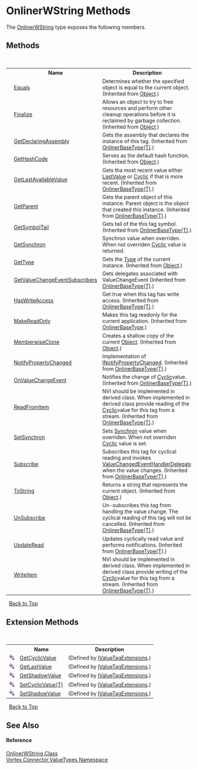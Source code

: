 # OnlinerWString Methods
 

The <a href="T_Vortex_Connector_ValueTypes_OnlinerWString.md">OnlinerWString</a> type exposes the following members.


## Methods
&nbsp;<table><tr><th></th><th>Name</th><th>Description</th></tr><tr><td>![Public method](media/pubmethod.gif "Public method")</td><td><a href="http://msdn2.microsoft.com/en-us/library/bsc2ak47" target="_blank">Equals</a></td><td>
Determines whether the specified object is equal to the current object.
 (Inherited from <a href="http://msdn2.microsoft.com/en-us/library/e5kfa45b" target="_blank">Object</a>.)</td></tr><tr><td>![Protected method](media/protmethod.gif "Protected method")</td><td><a href="http://msdn2.microsoft.com/en-us/library/4k87zsw7" target="_blank">Finalize</a></td><td>
Allows an object to try to free resources and perform other cleanup operations before it is reclaimed by garbage collection.
 (Inherited from <a href="http://msdn2.microsoft.com/en-us/library/e5kfa45b" target="_blank">Object</a>.)</td></tr><tr><td>![Public method](media/pubmethod.gif "Public method")</td><td><a href="M_Vortex_Connector_ValueTypes_OnlinerBaseType_1_GetDeclaringAssembly.md">GetDeclaringAssembly</a></td><td>
Gets the assembly that declares the instance of this tag.
 (Inherited from <a href="T_Vortex_Connector_ValueTypes_OnlinerBaseType_1.md">OnlinerBaseType(T)</a>.)</td></tr><tr><td>![Public method](media/pubmethod.gif "Public method")</td><td><a href="http://msdn2.microsoft.com/en-us/library/zdee4b3y" target="_blank">GetHashCode</a></td><td>
Serves as the default hash function.
 (Inherited from <a href="http://msdn2.microsoft.com/en-us/library/e5kfa45b" target="_blank">Object</a>.)</td></tr><tr><td>![Public method](media/pubmethod.gif "Public method")</td><td><a href="M_Vortex_Connector_ValueTypes_OnlinerBaseType_1_GetLastAvailableValue.md">GetLastAvailableValue</a></td><td>
Gets tha most recent value either <a href="P_Vortex_Connector_ValueTypes_OnlinerBaseType_1_LastValue.md">LastValue</a> or <a href="P_Vortex_Connector_ValueTypes_OnlinerBaseType_1_Cyclic.md">Cyclic</a> if that is more recent.
 (Inherited from <a href="T_Vortex_Connector_ValueTypes_OnlinerBaseType_1.md">OnlinerBaseType(T)</a>.)</td></tr><tr><td>![Public method](media/pubmethod.gif "Public method")</td><td><a href="M_Vortex_Connector_ValueTypes_OnlinerBaseType_1_GetParent.md">GetParent</a></td><td>
Gets the parent object of this instance. Parent object is the object that created this instance.
 (Inherited from <a href="T_Vortex_Connector_ValueTypes_OnlinerBaseType_1.md">OnlinerBaseType(T)</a>.)</td></tr><tr><td>![Public method](media/pubmethod.gif "Public method")</td><td><a href="M_Vortex_Connector_ValueTypes_OnlinerBaseType_1_GetSymbolTail.md">GetSymbolTail</a></td><td>
Gets tail of the this tag symbol.
 (Inherited from <a href="T_Vortex_Connector_ValueTypes_OnlinerBaseType_1.md">OnlinerBaseType(T)</a>.)</td></tr><tr><td>![Protected method](media/protmethod.gif "Protected method")</td><td><a href="M_Vortex_Connector_ValueTypes_OnlinerWString_GetSynchron.md">GetSynchron</a></td><td>
Synchron value when overriden. When not overriden <a href="P_Vortex_Connector_ValueTypes_OnlinerWString_Cyclic.md">Cyclic</a> value is returned.</td></tr><tr><td>![Public method](media/pubmethod.gif "Public method")</td><td><a href="http://msdn2.microsoft.com/en-us/library/dfwy45w9" target="_blank">GetType</a></td><td>
Gets the <a href="http://msdn2.microsoft.com/en-us/library/42892f65" target="_blank">Type</a> of the current instance.
 (Inherited from <a href="http://msdn2.microsoft.com/en-us/library/e5kfa45b" target="_blank">Object</a>.)</td></tr><tr><td>![Public method](media/pubmethod.gif "Public method")</td><td><a href="M_Vortex_Connector_ValueTypes_OnlinerBaseType_1_GetValueChangeEventSubscribers.md">GetValueChangeEventSubscribers</a></td><td>
Gets delegates associated with ValueChangeEvent
 (Inherited from <a href="T_Vortex_Connector_ValueTypes_OnlinerBaseType_1.md">OnlinerBaseType(T)</a>.)</td></tr><tr><td>![Public method](media/pubmethod.gif "Public method")</td><td><a href="M_Vortex_Connector_ValueTypes_OnlinerBaseType_1_HasWriteAccess.md">HasWriteAccess</a></td><td>
Get true when this tag has write access.
 (Inherited from <a href="T_Vortex_Connector_ValueTypes_OnlinerBaseType_1.md">OnlinerBaseType(T)</a>.)</td></tr><tr><td>![Public method](media/pubmethod.gif "Public method")</td><td><a href="M_Vortex_Connector_ValueTypes_OnlinerBaseType_MakeReadOnly.md">MakeReadOnly</a></td><td>
Makes this tag readonly for the current application.
 (Inherited from <a href="T_Vortex_Connector_ValueTypes_OnlinerBaseType.md">OnlinerBaseType</a>.)</td></tr><tr><td>![Protected method](media/protmethod.gif "Protected method")</td><td><a href="http://msdn2.microsoft.com/en-us/library/57ctke0a" target="_blank">MemberwiseClone</a></td><td>
Creates a shallow copy of the current <a href="http://msdn2.microsoft.com/en-us/library/e5kfa45b" target="_blank">Object</a>.
 (Inherited from <a href="http://msdn2.microsoft.com/en-us/library/e5kfa45b" target="_blank">Object</a>.)</td></tr><tr><td>![Protected method](media/protmethod.gif "Protected method")</td><td><a href="M_Vortex_Connector_ValueTypes_OnlinerBaseType_1_NotifyPropertyChanged.md">NotifyPropertyChanged</a></td><td>
Implementation of <a href="http://msdn2.microsoft.com/en-us/library/ms133020" target="_blank">INotifyPropertyChanged</a>.
 (Inherited from <a href="T_Vortex_Connector_ValueTypes_OnlinerBaseType_1.md">OnlinerBaseType(T)</a>.)</td></tr><tr><td>![Protected method](media/protmethod.gif "Protected method")</td><td><a href="M_Vortex_Connector_ValueTypes_OnlinerBaseType_1_OnValueChangeEvent.md">OnValueChangeEvent</a></td><td>
Notifies the change of <a href="P_Vortex_Connector_ValueTypes_OnlinerBaseType_1_Cyclic.md">Cyclic</a>value.
 (Inherited from <a href="T_Vortex_Connector_ValueTypes_OnlinerBaseType_1.md">OnlinerBaseType(T)</a>.)</td></tr><tr><td>![Protected method](media/protmethod.gif "Protected method")</td><td><a href="M_Vortex_Connector_ValueTypes_OnlinerBaseType_1_ReadFromItem.md">ReadFromItem</a></td><td>
NVI should be implemented in derived class. When implemented in derived class provide reading of the <a href="P_Vortex_Connector_ValueTypes_OnlinerBaseType_1_Cyclic.md">Cyclic</a>value for this tag from a stream.
 (Inherited from <a href="T_Vortex_Connector_ValueTypes_OnlinerBaseType_1.md">OnlinerBaseType(T)</a>.)</td></tr><tr><td>![Protected method](media/protmethod.gif "Protected method")</td><td><a href="M_Vortex_Connector_ValueTypes_OnlinerWString_SetSynchron.md">SetSynchron</a></td><td>
Sets <a href="P_Vortex_Connector_ValueTypes_OnlinerWString_Synchron.md">Synchron</a> value when overriden. When not overriden <a href="P_Vortex_Connector_ValueTypes_OnlinerWString_Cyclic.md">Cyclic</a> value is set.</td></tr><tr><td>![Public method](media/pubmethod.gif "Public method")</td><td><a href="M_Vortex_Connector_ValueTypes_OnlinerBaseType_1_Subscribe.md">Subscribe</a></td><td>
Subscribes this tag for cyclical reading and invokes <a href="T_Vortex_Connector_ValueTypes_ValueChangedEventHandlerDelegate.md">ValueChangedEventHandlerDelegate</a> when the value changes.
 (Inherited from <a href="T_Vortex_Connector_ValueTypes_OnlinerBaseType_1.md">OnlinerBaseType(T)</a>.)</td></tr><tr><td>![Public method](media/pubmethod.gif "Public method")</td><td><a href="http://msdn2.microsoft.com/en-us/library/7bxwbwt2" target="_blank">ToString</a></td><td>
Returns a string that represents the current object.
 (Inherited from <a href="http://msdn2.microsoft.com/en-us/library/e5kfa45b" target="_blank">Object</a>.)</td></tr><tr><td>![Public method](media/pubmethod.gif "Public method")</td><td><a href="M_Vortex_Connector_ValueTypes_OnlinerBaseType_1_UnSubscribe.md">UnSubscribe</a></td><td>
Un-subscribes this tag from handling the value change. The cyclical reading of this tag will not be cancelled.
 (Inherited from <a href="T_Vortex_Connector_ValueTypes_OnlinerBaseType_1.md">OnlinerBaseType(T)</a>.)</td></tr><tr><td>![Protected method](media/protmethod.gif "Protected method")</td><td><a href="M_Vortex_Connector_ValueTypes_OnlinerBaseType_1_UpdateRead.md">UpdateRead</a></td><td>
Updates cyclically read value and performs notifications.
 (Inherited from <a href="T_Vortex_Connector_ValueTypes_OnlinerBaseType_1.md">OnlinerBaseType(T)</a>.)</td></tr><tr><td>![Protected method](media/protmethod.gif "Protected method")</td><td><a href="M_Vortex_Connector_ValueTypes_OnlinerBaseType_1_WriteItem.md">WriteItem</a></td><td>
NVI should be implemented in derived class. When implemented in derived class provide writing of the <a href="P_Vortex_Connector_ValueTypes_OnlinerBaseType_1_Cyclic.md">Cyclic</a>value for this tag from a stream.
 (Inherited from <a href="T_Vortex_Connector_ValueTypes_OnlinerBaseType_1.md">OnlinerBaseType(T)</a>.)</td></tr></table>&nbsp;
<a href="#onlinerwstring-methods">Back to Top</a>

## Extension Methods
&nbsp;<table><tr><th></th><th>Name</th><th>Description</th></tr><tr><td>![Public Extension Method](media/pubextension.gif "Public Extension Method")</td><td><a href="M_Vortex_Connector_IValueTagExtensions_GetCyclicValue.md">GetCyclicValue</a></td><td> (Defined by <a href="T_Vortex_Connector_IValueTagExtensions.md">IValueTagExtensions</a>.)</td></tr><tr><td>![Public Extension Method](media/pubextension.gif "Public Extension Method")</td><td><a href="M_Vortex_Connector_IValueTagExtensions_GetLastValue.md">GetLastValue</a></td><td> (Defined by <a href="T_Vortex_Connector_IValueTagExtensions.md">IValueTagExtensions</a>.)</td></tr><tr><td>![Public Extension Method](media/pubextension.gif "Public Extension Method")</td><td><a href="M_Vortex_Connector_IValueTagExtensions_GetShadowValue.md">GetShadowValue</a></td><td> (Defined by <a href="T_Vortex_Connector_IValueTagExtensions.md">IValueTagExtensions</a>.)</td></tr><tr><td>![Public Extension Method](media/pubextension.gif "Public Extension Method")</td><td><a href="M_Vortex_Connector_IValueTagExtensions_SetCyclicValue__1.md">SetCyclicValue(T)</a></td><td> (Defined by <a href="T_Vortex_Connector_IValueTagExtensions.md">IValueTagExtensions</a>.)</td></tr><tr><td>![Public Extension Method](media/pubextension.gif "Public Extension Method")</td><td><a href="M_Vortex_Connector_IValueTagExtensions_SetShadowValue.md">SetShadowValue</a></td><td> (Defined by <a href="T_Vortex_Connector_IValueTagExtensions.md">IValueTagExtensions</a>.)</td></tr></table>&nbsp;
<a href="#onlinerwstring-methods">Back to Top</a>

## See Also


#### Reference
<a href="T_Vortex_Connector_ValueTypes_OnlinerWString.md">OnlinerWString Class</a><br /><a href="N_Vortex_Connector_ValueTypes.md">Vortex.Connector.ValueTypes Namespace</a><br />